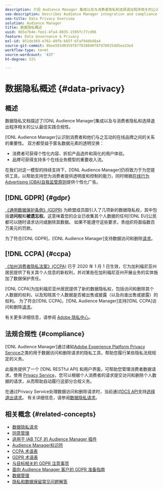 ```yaml
---
description: 介绍 Audience Manager 集成以及与消费者隐私和选择退出程序相关的公认最佳实践合规性。
seo-description: Describes Audience Manager integration and compliance with generally accepted best practices related to consumer privacy and opt-out procedures.
seo-title: Data Privacy Overview
solution: Audience Manager
title: 数据隐私概述
uuid: 865e7b4e-fee1-4fa4-8035-1595fc77cd96
feature: Data Governance & Privacy
exl-id: 051de369-e762-49fb-b65f-6faf94db48a4
source-git-commit: 8bee593d0359f87f030840f87d70025dd5ea33ed
workflow-type: tm+mt
source-wordcount: '437'
ht-degree: 52%

---
```


# 数据隐私概述 {#data-privacy}

## 概述

数据隐私文档描述了[!DNL Audience Manager]集成以及与消费者隐私和选择退出程序相关的公认最佳实践合规性。

[!DNL Audience Manager]认识到消费者和他们与之互动的在线品牌之间的关系的重要性。 双方都受益于匿名数据元素的透明交换：

* 消费者可获得个性化内容、折扣产品选件和简化的用户体验。
* 品牌可获得支持多个在线业务模型的重要收入流。

在我们对这一模型的持续支持下，[!DNL Audience Manager]仍将致力于为您提供工具，以帮助支持您为消费者提供透明度和控制的能力，同时根据[在线行为Advertising (OBA)自我监管原则](https://www.iab.com/news/self-regulatory-principles-for-online-behavioral-advertising/)提供个性化广告。

## [!DNL GDPR] {#gdpr}

[《通用数据保护条例》(GDPR)](https://gdpr.eu/data-privacy/) 为欧盟成员国引入了几项新的数据隐私权，其中包括&#x200B;**访问权**&#x200B;和&#x200B;**被遗忘权**。这意味着您的企业已收集其个人数据的任何[!DNL EU]公民都可以随时请求访问或删除其数据。 如果不能遵守这些要求，贵组织将面临数百万美元的罚款。

为了符合[!DNL GDPR]，[!DNL Audience Manager]支持数据访问和删除[请求](data-privacy-requests.md)。

## [!DNL CCPA] {#ccpa}

[《加州消费者隐私法案》(CCPA)](https://www.caprivacy.org/about) 已于 2020 年 1 月 1 日生效，它为加利福尼亚州居民提供了有关其个人信息的新权利，并对某些在加利福尼亚州开展业务的实体施加了数据保护责任。

[!DNL CCPA]为加利福尼亚州居民提供了新的数据隐私权，包括访问和删除其个人数据的权利，以及知晓其个人数据是否被出售或披露（以及向谁出售或披露）的权利。 为了符合[!DNL CCPA]，[!DNL Audience Manager]支持[!DNL CCPA]访问和删除[请求](data-privacy-requests.md)。

有关更多详细信息，请参阅 [Adobe 隐私中心](https://www.adobe.com/cn/privacy/opt-out.html)。

## 法规合规性 {#compliance}

[!DNL Audience Manager]通过诸如[Adobe Experience Platform Privacy Service](https://experienceleague.adobe.com/docs/experience-platform/privacy/home.html?lang=zh-Hans)之类的用于数据访问和删除请求的隐私工具，帮助您履行某些隐私法规规定的义务。

此服务提供了一个 [!DNL RESTful API] 和用户界面，可帮助您管理消费者数据请求。使用 [Privacy Service](https://experienceleague.adobe.com/docs/experience-platform/privacy/home.html?lang=zh-Hans)，您可以根据个人消费者的请求提交访问和删除个人数据的请求，从而帮助自动履行这部分合规义务。

在通过Privacy Service处理数据访问和删除请求时，当前通过[DCS API](../../api/dcs-intro/dcs-api-reference/dcs-api-reference-overview.md)支持[选择退出请求](data-privacy-requests.md#opt-out-requests)。 有关详细信息，请参阅[数据隐私请求](data-privacy-requests.md)。

## 相关概念 {#related-concepts}

* [数据隐私请求](data-privacy-requests.md)
* [同意管理](data-privacy-consent.md)
* [适用于 IAB TCF 的 Audience Manager 插件](aam-iab-plugin.md)
* [Audience Manager标识符](data-privacy-ids.md)
* [CCPA 术语表](aam-ccpa-glossary.md)
* [GDPR 术语表](aam-gdpr-glossary.md)
* [与目标相关的 GDPR 注意事项](aam-gdpr-partners.md)
* [面向 Audience Manager 客户的 GDPR 准备指南](aam-gdpr-readiness.md)
* [数据管理](data-governance.md)
* [隐私和数据保留常见问题解答](../../faq/faq-privacy.md)
